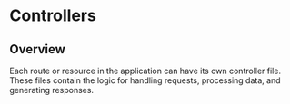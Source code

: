 # Controllers

## Overview
Each route or resource in the application can have its own controller file. These files contain the logic for handling requests, processing data, and generating responses.